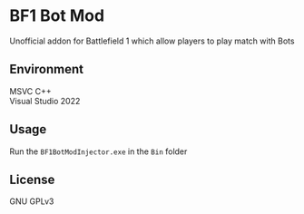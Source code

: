 # BF1 Bot Mod
Unofficial addon for Battlefield 1 which allow players to play match with Bots

## Environment
MSVC C++  
Visual Studio 2022  

## Usage
Run the `BF1BotModInjector.exe` in the `Bin` folder  

## License  
GNU GPLv3  
